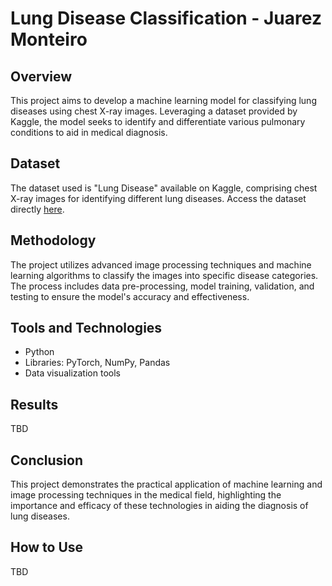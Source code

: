 # Lung Disease Classification - Juarez Monteiro

## Overview
This project aims to develop a machine learning model for classifying lung diseases using chest X-ray images. Leveraging a dataset provided by Kaggle, the model seeks to identify and differentiate various pulmonary conditions to aid in medical diagnosis.

## Dataset
The dataset used is "Lung Disease" available on Kaggle, comprising chest X-ray images for identifying different lung diseases. Access the dataset directly [here](https://www.kaggle.com/datasets/fatemehmehrparvar/lung-disease).

## Methodology
The project utilizes advanced image processing techniques and machine learning algorithms to classify the images into specific disease categories. The process includes data pre-processing, model training, validation, and testing to ensure the model's accuracy and effectiveness.

## Tools and Technologies
- Python
- Libraries: PyTorch, NumPy, Pandas
- Data visualization tools

## Results
TBD

## Conclusion
This project demonstrates the practical application of machine learning and image processing techniques in the medical field, highlighting the importance and efficacy of these technologies in aiding the diagnosis of lung diseases.

## How to Use
TBD

